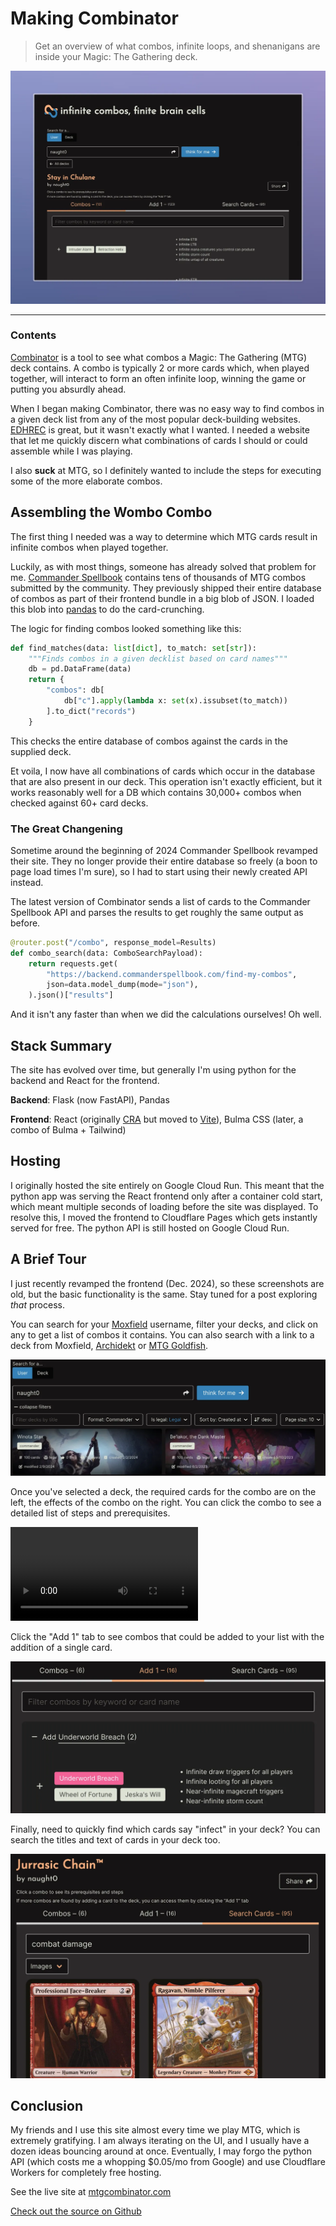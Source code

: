 # Making Combinator

> Get an overview of what combos, infinite loops, and shenanigans are inside your Magic: The Gathering deck.

![](/combinator.webp)

---

### Contents

[Combinator](https://mtgcombinator.com) is a tool to see what combos a Magic: The Gathering (MTG) deck contains. A combo is typically 2 or more cards which, when played together, will interact to form an often infinite loop, winning the game or putting you absurdly ahead.

When I began making Combinator, there was no easy way to find combos in a given deck list from any of the most popular deck-building websites. [EDHREC](https://edhrec.com/) is great, but it wasn't exactly what I wanted. I needed a website that let me quickly discern what combinations of cards I should or could assemble while I was playing.

I also **suck** at MTG, so I definitely wanted to include the steps for executing some of the more elaborate combos.

## Assembling the Wombo Combo

The first thing I needed was a way to determine which MTG cards result in infinite combos when played together.

Luckily, as with most things, someone has already solved that problem for me. [Commander Spellbook](https://commanderspellbook.com/) contains tens of thousands of MTG combos submitted by the community. They previously shipped their entire database of combos as part of their frontend bundle in a big blob of JSON. I loaded this blob into [pandas](https://pandas.pydata.org/) to do the card-crunching.

The logic for finding combos looked something like this:

```py
def find_matches(data: list[dict], to_match: set[str]):
    """Finds combos in a given decklist based on card names"""
    db = pd.DataFrame(data)
    return {
        "combos": db[
            db["c"].apply(lambda x: set(x).issubset(to_match))
        ].to_dict("records")
    }
```

This checks the entire database of combos against the cards in the supplied deck.

Et voila, I now have all combinations of cards which occur in the database that are also present in our deck. This operation isn't exactly efficient, but it works reasonably well for a DB which contains 30,000+ combos when checked against 60+ card decks.

### The Great Changening

Sometime around the beginning of 2024 Commander Spellbook revamped their site. They no longer provide their entire database so freely (a boon to page load times I'm sure), so I had to start using their newly created API instead.

The latest version of Combinator sends a list of cards to the Commander Spellbook API and parses the results to get roughly the same output as before.

```py
@router.post("/combo", response_model=Results)
def combo_search(data: ComboSearchPayload):
    return requests.get(
        "https://backend.commanderspellbook.com/find-my-combos",
        json=data.model_dump(mode="json"),
    ).json()["results"]
```

And it isn't any faster than when we did the calculations ourselves! Oh well.


## Stack Summary

The site has evolved over time, but generally I'm using python for the backend and React for the frontend.

**Backend**: Flask (now FastAPI), Pandas

**Frontend**: React (originally [CRA](https://create-react-app.dev/) but moved to [Vite](https://vitejs.dev/)), Bulma CSS (later, a combo of Bulma + Tailwind)

## Hosting

I originally hosted the site entirely on Google Cloud Run. This meant that the python app was serving the React frontend only after a container cold start, which meant multiple seconds of loading before the site was displayed. To resolve this, I moved the frontend to Cloudflare Pages which gets instantly served for free. The python API is still hosted on Google Cloud Run.


## A Brief Tour

I just recently revamped the frontend (Dec. 2024), so these screenshots are old, but the basic functionality is the same. Stay tuned for a post exploring _that_ process.

You can search for your [Moxfield](https://moxfield.com) username, filter your decks, and click on any to get a list of combos it contains. You can also search with a link to a deck from Moxfield, [Archidekt](https://archidekt.com) or [MTG Goldfish](https://www.mtggoldfish.com/).

![](/combinator-user-search.webp)

Once you've selected a deck, the required cards for the combo are on the left, the effects of the combo on the right. You can click the combo to see a detailed list of steps and prerequisites.

<video controls>
  <source src="/combinator.mp4" type="video/mp4">
</video>

Click the "Add 1" tab to see combos that could be added to your list with the addition of a single card.

![](/combinator-add-one.webp)

Finally, need to quickly find which cards say "infect" in your deck? You can search the titles and text of cards in your deck too.

![](/combinator-search.webp)

## Conclusion

My friends and I use this site almost every time we play MTG, which is extremely gratifying. I am always iterating on the UI, and I usually have a dozen ideas bouncing around at once. Eventually, I may forgo the python API (which costs me a whopping $0.05/mo from Google) and use Cloudflare Workers for completely free hosting.

See the live site at [mtgcombinator.com](https://mtgcombinator.com)

[Check out the source on Github](https://github.com/naught0/combinator)
